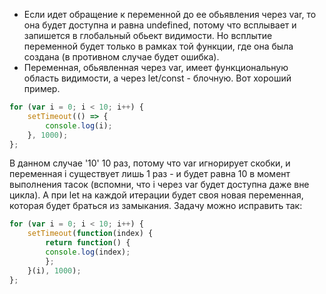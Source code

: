 * Если идет обращение к переменной до ее обьявления через var, то она будет доступна и равна undefined, потому что всплывает и запишется в глобальный обьект видимости. Но всплытие переменной будет только в рамках той функции, где она была создана (в противном случае будет ошибка).
* Переменная, обьявленная через var, имеет функциональную область видимости, а через let/const - блочную. Вот хороший пример.
```js
for (var i = 0; i < 10; i++) {
    setTimeout(() => {
        console.log(i); 
    }, 1000); 
}; 
```
В данном случае '10' 10 раз, потому что var игнорирует скобки, и переменная i существует лишь 1 раз - и будет равна 10 в момент выполнения тасок (вспомни, что i через var будет доступна даже вне цикла). А при let на каждой итерации будет своя новая переменная, которая будет браться из замыкания. Задачу можно исправить так:
```js
for (var i = 0; i < 10; i++) {
    setTimeout(function(index) {
        return function() {
        console.log(index);
        };
    }(i), 1000);
};
```
